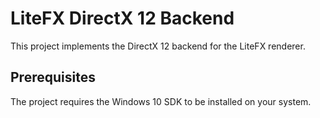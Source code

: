 # LiteFX DirectX 12 Backend

This project implements the DirectX 12 backend for the LiteFX renderer. 

## Prerequisites

The project requires the Windows 10 SDK to be installed on your system.